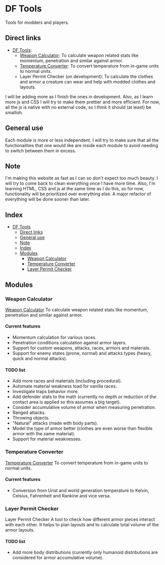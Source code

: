 # DF Tools
Tools for modders and players.

## Direct links
- [DF Tools](https://jose96xd.github.io/DF_Tools/):
    - [Weapon Calculator](https://jose96xd.github.io/DF_Tools/Modules/WeaponCalculator.html): To calculate weapon related stats like momentum, penetration and similar against armor.
    - [Temperature Converter](https://jose96xd.github.io/DF_Tools/Modules/TemperatureConverter.html): To convert temperature from in-game units to normal units.
    - Layer Permit Checker (on development): To calculate the clothes and armor a creature can wear and help with modded clothes and layouts.


I will be adding more as I finish the ones in development. Also, as I learn more js and CSS I will try to make them prettier and more efficient.
For now, all the js is native with no external code, so I think it should (at least) be smallish.

## General use
Each module is more or less independent. I will try to make sure that all the functionalities that one would like are inside each module to avoid needing to switch between them in excess.

## Note
I'm making this website as fast as I can so don't expect too much beauty. I will try to come back to clean everything once I have more time. Also, I'm learning HTML, CSS and js at the same time as I do this, so for now, functionality will be prioritized over everything else.
A major refactor of everything will be done sooner than later.


## Index
- [DF Tools](#df-tools)
  - [Direct links](#direct-links)
  - [General use](#general-use)
  - [Note](#note)
  - [Index](#index)
  - [Modules](#modules)
    - [Weapon Calculator](#weapon-calculator)
    - [Temperature Converter](#temperature-converter)
    - [Layer Permit Checker](#layer-permit-checker)

## Modules

### Weapon Calculator
[Weapon Calculator](https://jose96xd.github.io/DF_Tools/Modules/WeaponCalculator.html)
To calculate weapon related stats like momentum, penetration and similar against armor.

#### Current features
- Momentum calculation for various races.
- Penetration conditions calculation against armor layers.
- Support for custom weapons, attacks, races, armors and materials.
- Support for enemy states (prone, normal) and attacks types (heavy, quick and normal attacks).

#### TODO list
- Add more races and materials (including procedural).
- Automate material weakness load for vanilla races.
- Investigate traps behavior more.
- Add defender stats to the math (currently no depth or reduction of the contact area is applied so this assumes a big target).
- Consider accumulative volume of armor when measuring penetration.
- Ranged attacks.
- Throwing objects.
- "Natural" attacks (made with body parts).
- Model the type of armor better (clothes are even worse than flexible armor with the same material).
- Support for material weaknesses.

### Temperature Converter
[Temperature Converter](https://jose96xd.github.io/DF_Tools/Modules/TemperatureConverter.html)
To convert temperature from in-game units to normal units.

#### Current features
- Conversion from Urist and world generation temperature to Kelvin, Celsius, Fahrenheit and Rankine and vice versa.

### Layer Permit Checker
Layer Permit Checker
A tool to check how different armor pieces interact with each other. It helps to plan layouts and to calculate total volume of the armor layouts. 

#### TODO list
- Add more body distributions (currently only humanoid distributions are considered for armor accumulative volume).
